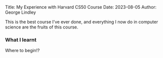 Title: My Experience with Harvard CS50 Course
Date: 2023-08-05
Author: George Lindley

This is the best course I've ever done, and everything I now do in computer science are the fruits of this course. 

### What I learnt
Where to begin!? 